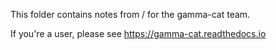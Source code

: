 This folder contains notes from / for the gamma-cat team.

If you're a user, please see https://gamma-cat.readthedocs.io
